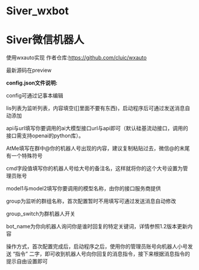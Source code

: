 # Siver_wxbot

# Siver微信机器人

使用wxauto实现  作者仓库:https://github.com/cluic/wxauto

最新源码在preview

**config.json文件说明:**

config可通过记事本编辑

lis列表为监听列表，内容填空([]里面不要有东西)，启动程序后可通过发送消息自动添加

api与url填写你要调用的ai大模型接口url与api即可（默认硅基流动接口，调用的接口需支持openai的python库）。

AtMe填写在群中@你的机器人号出现的内容，建议复制粘贴过去，微信@的末尾有一个特殊符号

cmd字段值填写你的机器人号给大号的备注名，这样就将你的这个大号设置为管理员账号

model1与model2填写你要调用的模型名称，由你的接口服务商提供

group为监听的群组名称，首次配置暂时不用填写可通过发送消息自动修改

group_switch为群机器人开关

bot_name为你向机器人询问你是谁时回复的特定关键词，详情参照1.2版本更新内容

操作方式，首次配置完成后，启动程序之后，使用你的管理员账号向机器人小号发送 “指令” 二字，即可收到机器人号向你回复的消息指令，接下来根据消息指令的提示自由设置即可


